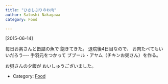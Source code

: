 ```yaml
---
title: "ひさしぶりのお肉"
author: Satoshi Nakagawa
category: Food

---
```


[2015-06-14]  

 毎日お粥さんと缶詰の魚で
飽きてきた。
退院後4日目なので、
お肉たべてもいいだろう---
手羽元をつかって
ブブール・アヤム（チキンお粥さん）を作る。

 お粥さんの夕飯が
おいしゅうございました。

- Category: [Food](categories.html#Food)

